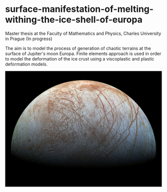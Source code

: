 # surface-manifestation-of-melting-withing-the-ice-shell-of-europa

Master thesis at the Faculty of Mathematics and Physics, Charles University in Prague (In progress)

The aim is to model the process of generation of chaotic terrains at the surface of Jupiter's moon Europa. Finite elements approach is used in order to model the deformation of the ice crust using a viscoplastic and plastic deformation models.

![Screenshot](europa.jpg)
